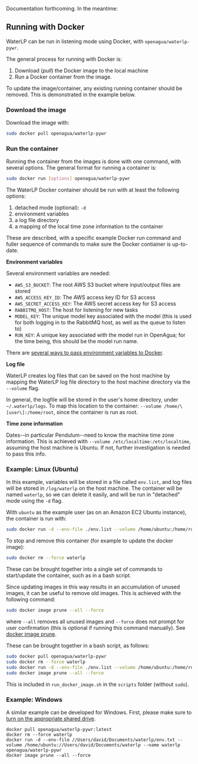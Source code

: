Documentation forthcoming. In the meantime:

## Running with Docker

WaterLP can be run in listening mode using Docker, with `openagua/waterlp-pywr`.

The general process for running with Docker is:
1. Download (*pull*) the Docker image to the local machine
2. Run a Docker container from the image.

To update the image/container, any existing running container should be removed. This is demonstrated in the example below.

### Download the image

Download the image with:
```bash
sudo docker pull openagua/waterlp-pywr
```

### Run the container

Running the container from the images is done with one command, with several options. The general format for running a container is:
```bash
sudo docker run [options] openagua/waterlp-pywr
```

The WaterLP Docker container should be run with at least the following options:
1. detached mode (optional): `-d`
2. environment variables
3. a log file directory
4. a mapping of the local time zone information to the container

These are described, with a specific example Docker run command and fuller sequence of commands to make sure the Docker contiainer is up-to-date.

**Environment variables**

Several environment variables are needed:

* `AWS_S3_BUCKET`: The root AWS S3 bucket where input/output files are stored
* `AWS_ACCESS_KEY_ID`: The AWS access key ID for S3 access
* `AWS_SECRET_ACCESS_KEY`: The AWS secret access key for S3 access
* `RABBITMQ_HOST`: The host for listening for new tasks
* `MODEL_KEY`: The unique model key associated with the model (this is used for both logging in to the RabbitMQ host, as well as the queue to listen to)
* `RUN_KEY`: A unique key associated with the model run in OpenAgua; for the time being, this should be the model run name.

There are [several ways to pass environment variables to Docker](https://docs.docker.com/engine/reference/commandline/run/#set-environment-variables--e---env---env-file).

**Log file**

WaterLP creates log files that can be saved on the host machine by mapping the WaterLP log file directory to the host machine directory via the `--volume` flag.

In general, the logfile will be stored in the user's home directory, under `~/.waterlp/logs`. To map this location to the container: `--volume /home/\[user\]:/home/root`, since the container is run as root.

**Time zone information**

Dates--in particular Pendulum--need to know the machine time zone information. This is achieved with `--volume /etc/localtime:/etc/localtime`, assuming the host machine is Ubuntu. If not, further investigation is needed to pass this info.

### Example: Linux (Ubuntu)

In this example, variables will be stored in a file called `env.list`, and log files will be stored in `/log/waterlp` on the host machine. The container will be named `waterlp`, so we can delete it easily, and will be run in "detached" mode using the `-d` flag. 

With `ubuntu` as the example user (as on an Amazon EC2 Ubuntu instance), the container is run with:
```bash
sudo docker run -d --env-file ./env.list --volume /home/ubuntu:/home/root --volume /etc/localtime:/etc/localtime  --name waterlp openagua/waterlp-pywr
```

To stop and remove this container (for example to update the docker image):
```bash
sudo docker rm --force waterlp
```

These can be brought together into a single set of commands to start/update the container, such as in a bash script.

Since updating images in this way results in an accumulation of unused images, it can be useful to remove old images. This is achieved with the following command:
```bash
sudo docker image prune --all --force
```
where `--all` removes all unused images and `--force` does not prompt for user confirmation (this is optional if running this command manually). See [docker image prune](https://docs.docker.com/engine/reference/commandline/image_prune/).

These can be brought together in a bash script, as follows:

```bash
sudo docker pull openagua/waterlp-pywr
sudo docker rm --force waterlp
sudo docker run -d --env-file ./env.list --volume /home/ubuntu:/home/root --volume /etc/localtime:/etc/localtime  --name waterlp openagua/waterlp-pywr
sudo docker image prune --all --force
```

This is included in `run_docker_image.sh` in the `scripts` folder (without `sudo`).

### Example: Windows

A similar example can be developed for Windows. First, please make sure to [turn on the appropriate shared drive](https://docs.docker.com/docker-for-windows/#shared-drives).

```
docker pull openagua/waterlp-pywr:latest
docker rm --force waterlp
docker run -d --env-file //Users/david/Documents/waterlp/env.txt --volume /home/ubuntu://Users/david/Documents/waterlp --name waterlp openagua/waterlp-pywr
docker image prune --all --force
```
